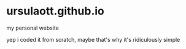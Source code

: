 # ursulaott.github.io
my personal website

yep i coded it from scratch, maybe that's why it's ridiculously simple
